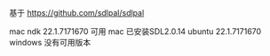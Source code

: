 基于 https://github.com/sdlpal/sdlpal

mac ndk 22.1.7171670 可用  mac 已安装SDL2.0.14
ubuntu 22.1.7171670
windows 没有可用版本

